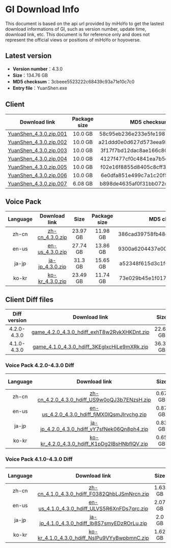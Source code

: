 # GI Download Info

This document is based on the api url provided by miHoYo to get the lastest download informations of GI, such as version number, update time, download link, etc. This document is for reference only and does not represent the official views or positions of miHoYo or hoyoverse.

## Latest version

- **Version number**：4.3.0
- **Size**：134.76 GB
- **MD5 checksum**：3cbeee5523222c68439c93a71e10c7c0
- **Entry file**：YuanShen.exe

## Client

| Download link | Package size | MD5 checksum |
| :---: | :---: | :---: |
| [YuanShen_4.3.0.zip.001](https://autopatchcn.yuanshen.com/client_app/download/pc_zip/20231208190455_Hej85Uh2vkx38Tia/YuanShen_4.3.0.zip.001) | 10.0 GB | 58c95eb236e233e5fe1981eea98c42d8 |
| [YuanShen_4.3.0.zip.002](https://autopatchcn.yuanshen.com/client_app/download/pc_zip/20231208190455_Hej85Uh2vkx38Tia/YuanShen_4.3.0.zip.002) | 10.0 GB | a21ddd0e0d627d573eea9bd80e1b5546 |
| [YuanShen_4.3.0.zip.003](https://autopatchcn.yuanshen.com/client_app/download/pc_zip/20231208190455_Hej85Uh2vkx38Tia/YuanShen_4.3.0.zip.003) | 10.0 GB | 3f17f7bd12dac8ae166c8043792fe94b |
| [YuanShen_4.3.0.zip.004](https://autopatchcn.yuanshen.com/client_app/download/pc_zip/20231208190455_Hej85Uh2vkx38Tia/YuanShen_4.3.0.zip.004) | 10.0 GB | 4127f477cf0c4841ea7b5d8a574fb0e8 |
| [YuanShen_4.3.0.zip.005](https://autopatchcn.yuanshen.com/client_app/download/pc_zip/20231208190455_Hej85Uh2vkx38Tia/YuanShen_4.3.0.zip.005) | 10.0 GB | f02e16f8855d8405c8cff306889708be |
| [YuanShen_4.3.0.zip.006](https://autopatchcn.yuanshen.com/client_app/download/pc_zip/20231208190455_Hej85Uh2vkx38Tia/YuanShen_4.3.0.zip.006) | 10.0 GB | 6e0dfa851e499c7a1c20f516fc1c115c |
| [YuanShen_4.3.0.zip.007](https://autopatchcn.yuanshen.com/client_app/download/pc_zip/20231208190455_Hej85Uh2vkx38Tia/YuanShen_4.3.0.zip.007) | 6.08 GB | b898de4635af0f31bb072dbc725ebd5d |

## Voice Pack

| Language | Download link | Size | Package size | MD5 checksum |
| :---: | :---: | :---: | :---: | :---: |
| zh-cn | [zh-cn_4.3.0.zip](https://autopatchcn.yuanshen.com/client_app/download/pc_zip/20231208190455_Hej85Uh2vkx38Tia/Audio_Chinese_4.3.0.zip) | 23.97 GB | 11.98 GB | 386cad39758fb48c18b26aae6e20eb81 |
| en-us | [en-us_4.3.0.zip](https://autopatchcn.yuanshen.com/client_app/download/pc_zip/20231208190455_Hej85Uh2vkx38Tia/Audio_English(US)_4.3.0.zip) | 27.74 GB | 13.86 GB | 9300a6204437e00af871f7209484aba1 |
| ja-jp | [ja-jp_4.3.0.zip](https://autopatchcn.yuanshen.com/client_app/download/pc_zip/20231208190455_Hej85Uh2vkx38Tia/Audio_Japanese_4.3.0.zip) | 31.3 GB | 15.65 GB | a52348f615d3c1f6254f2a2bca7aa40d |
| ko-kr | [ko-kr_4.3.0.zip](https://autopatchcn.yuanshen.com/client_app/download/pc_zip/20231208190455_Hej85Uh2vkx38Tia/Audio_Korean_4.3.0.zip) | 23.49 GB | 11.74 GB | 73e029b45e1f017c35ef44463a3bfa33 |

## Client Diff files

| Diff version | Download link | Size | Package size | MD5 checksum |
| :---: | :---: | :---: | :---: | :---: |
| 4.2.0-4.3.0 | [game_4.2.0_4.3.0_hdiff_exhT8w2RvkXHKDnt.zip](https://autopatchcn.yuanshen.com/client_app/update/hk4e_cn/17/game_4.2.0_4.3.0_hdiff_exhT8w2RvkXHKDnt.zip) | 22.62 GB | 11.13 GB | 64411CD9D6F0E5A5A1C6DB9E81E559D6 |
| 4.1.0-4.3.0 | [game_4.1.0_4.3.0_hdiff_3KEgIxcHiLe9mXRk.zip](https://autopatchcn.yuanshen.com/client_app/update/hk4e_cn/17/game_4.1.0_4.3.0_hdiff_3KEgIxcHiLe9mXRk.zip) | 36.36 GB | 17.98 GB | 6D893CA74AD87D05064B77E1E732AF31 |

### Voice Pack  4.2.0-4.3.0 Diff

| Language | Download link | Size | Package size | MD5 checksum |
| :---: | :---: | :---: | :---: | :---: |
| zh-cn | [zh-cn_4.2.0_4.3.0_hdiff_US9w0oQJ3b7ENzsH.zip](https://autopatchcn.yuanshen.com/client_app/update/hk4e_cn/17/zh-cn_4.2.0_4.3.0_hdiff_US9w0oQJ3b7ENzsH.zip) | 0.67 GB | 0.31 GB | 3E967A64F8837EA6C98474EE0A2EFDAB |
| en-us | [en-us_4.2.0_4.3.0_hdiff_fjMX0lQsmJIrvchg.zip](https://autopatchcn.yuanshen.com/client_app/update/hk4e_cn/17/en-us_4.2.0_4.3.0_hdiff_fjMX0lQsmJIrvchg.zip) | 0.87 GB | 0.41 GB | A08ACEB1FFE58528CEE289B4D87D2672 |
| ja-jp | [ja-jp_4.2.0_4.3.0_hdiff_vY7sfNek06Qn8ph4.zip](https://autopatchcn.yuanshen.com/client_app/update/hk4e_cn/17/ja-jp_4.2.0_4.3.0_hdiff_vY7sfNek06Qn8ph4.zip) | 0.83 GB | 0.38 GB | 255DC3A5476AC2384823362C4216B95C |
| ko-kr | [ko-kr_4.2.0_4.3.0_hdiff_K1pDg2IBsHNbflQV.zip](https://autopatchcn.yuanshen.com/client_app/update/hk4e_cn/17/ko-kr_4.2.0_4.3.0_hdiff_K1pDg2IBsHNbflQV.zip) | 0.65 GB | 0.3 GB | 815C30E05E58818A06DF535653ADF8AD |

### Voice Pack  4.1.0-4.3.0 Diff

| Language | Download link | Size | Package size | MD5 checksum |
| :---: | :---: | :---: | :---: | :---: |
| zh-cn | [zh-cn_4.1.0_4.3.0_hdiff_F0382QhbLJSmNrcn.zip](https://autopatchcn.yuanshen.com/client_app/update/hk4e_cn/17/zh-cn_4.1.0_4.3.0_hdiff_F0382QhbLJSmNrcn.zip) | 1.63 GB | 0.75 GB | 366A7BDED4498A3E7BF77FD2CB308EA3 |
| en-us | [en-us_4.1.0_4.3.0_hdiff_ULVS5R6XnFDs7qrc.zip](https://autopatchcn.yuanshen.com/client_app/update/hk4e_cn/17/en-us_4.1.0_4.3.0_hdiff_ULVS5R6XnFDs7qrc.zip) | 2.07 GB | 0.99 GB | CA9039C1497920CF5C55DE89864A57B0 |
| ja-jp | [ja-jp_4.1.0_4.3.0_hdiff_Ib8S7smyEDzROrLu.zip](https://autopatchcn.yuanshen.com/client_app/update/hk4e_cn/17/ja-jp_4.1.0_4.3.0_hdiff_Ib8S7smyEDzROrLu.zip) | 2.0 GB | 0.9 GB | 0459AA034AC0E672F8A9FCEBEA9DF4E7 |
| ko-kr | [ko-kr_4.1.0_4.3.0_hdiff_NsIPu9VYyBwpbmnC.zip](https://autopatchcn.yuanshen.com/client_app/update/hk4e_cn/17/ko-kr_4.1.0_4.3.0_hdiff_NsIPu9VYyBwpbmnC.zip) | 1.62 GB | 0.76 GB | 4C74322968ADEFB8D9DE88CB3343FD7B |

